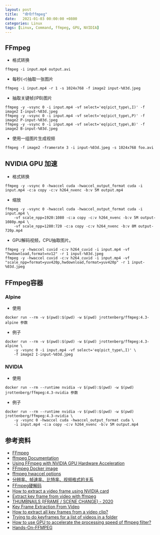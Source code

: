 ```yaml
---
layout: post
title:  "命令ffmpeg"
date:   2021-01-03 00:00:00 +0800
categories: Linux
tags: [Linux, Command, ffmpeg, GPU, NVIDIA]
---
```


## FFmpeg
* 格式转换
```shell
ffmpeg -i input.mp4 output.avi
```

* 每秒(-r)抽取一张图片
```shell
ffmpeg -i input.mp4 -r 1 -s 1024x768 -f image2 input-%03d.jpeg
```

* 抽取关键帧(IPB)图片
```shell
ffmpeg -y -vsync 0 -i input.mp4 -vf select='eq(pict_type\,I)' -f image2 I-input-%03d.jpeg
ffmpeg -y -vsync 0 -i input.mp4 -vf select='eq(pict_type\,P)' -f image2 P-input-%03d.jpeg
ffmpeg -y -vsync 0 -i input.mp4 -vf select='eq(pict_type\,B)' -f image2 B-input-%03d.jpeg
```

* 使用一组图片生成视频
```shell
ffmpeg -f image2 -framerate 3 -i input-%03d.jpeg -s 1024x768 foo.avi
```

## NVIDIA GPU 加速
* 格式转换
```shell
ffmpeg -y -vsync 0 -hwaccel cuda -hwaccel_output_format cuda -i input.mp4 -c:a copy -c:v h264_nvenc -b:v 5M output.mp4
```

* 缩放
```shell
ffmpeg -y -vsync 0 -hwaccel cuda -hwaccel_output_format cuda -i input.mp4 \
    -vf scale_npp=1920:1080 -c:a copy -c:v h264_nvenc -b:v 5M output-1080p.mp4 \
    -vf scale_npp=1280:720 -c:a copy -c:v h264_nvenc -b:v 8M output-720p.mp4
```

* GPU解码视频，CPU抽取图片。
```shell
ffmpeg -y -hwaccel cuvid -c:v h264_cuvid -i input.mp4 -vf "hwdownload,format=nv12" -r 1 input-%03d.jpeg
ffmpeg -y -hwaccel cuvid -c:v h264_cuvid -i input.mp4 -vf "scale_npp=format=yuv420p,hwdownload,format=yuv420p" -r 1 input-%03d.jpeg
```

## FFmpeg容器
### Alpine
* 使用
```shell
docker run --rm -v $(pwd):$(pwd) -w $(pwd) jrottenberg/ffmpeg:4.3-alpine 参数
```

* 例子
```shell
docker run --rm -v $(pwd):$(pwd) -w $(pwd) jrottenberg/ffmpeg:4.3-alpine \
    -y -vsync 0 -i input.mp4 -vf select='eq(pict_type\,I)' \
    -f image2 I-input-%03d.jpeg
```

### NVIDIA
* 使用
```shell
docker run --rm --runtime nvidia -v $(pwd):$(pwd) -w $(pwd) jrottenberg/ffmpeg:4.3-nvidia 参数
```

* 例子
```shell
docker run --rm --runtime nvidia -v $(pwd):$(pwd) -w $(pwd) jrottenberg/ffmpeg:4.3-nvidia \
    -y -vsync 0 -hwaccel cuda -hwaccel_output_format cuda \
    -i input.mp4 -c:a copy -c:v h264_nvenc -b:v 5M output.mp4
```

## 参考资料
* [FFmpeg](https://ffmpeg.org/)
* [ffmpeg Documentation](https://ffmpeg.org/ffmpeg.html)
* [Using FFmpeg with NVIDIA GPU Hardware Acceleration](https://docs.nvidia.com/video-technologies/video-codec-sdk/ffmpeg-with-nvidia-gpu/index.html)
* [FFmpeg Docker image](https://hub.docker.com/r/jrottenberg/ffmpeg)
* [ffmpeg hwaccel options](https://trac.ffmpeg.org/wiki/HWAccelIntro)
* [分辨率、帧速率、比特率、视频格式的关系](https://zhuanlan.zhihu.com/p/60868555)
* [FFmpeg硬解码](https://blog.csdn.net/tosonw/article/details/90178195)
* [How to extract a video frame using NVIDIA card](https://video.stackexchange.com/questions/24283/how-to-extract-a-video-frame-using-nvidia-card)
* [Extract key frame from video with ffmpeg](https://video.stackexchange.com/questions/19725/extract-key-frame-from-video-with-ffmpeg)
* [THUMBNAILS (IFRAME / SCENE CHANGE) - 2020](https://www.bogotobogo.com/FFMpeg/ffmpeg_thumbnails_select_scene_iframe.php)
* [Key Frame Extraction From Video](https://stackoverflow.com/questions/9064962/key-frame-extraction-from-video)
* [How to extract all key frames from a video clip?](https://superuser.com/questions/669716/how-to-extract-all-key-frames-from-a-video-clip)
* [Trying to do keyframes for a list of videos in a folder](https://www.reddit.com/r/ffmpeg/comments/k2a770/trying_to_do_keyframes_for_a_list_of_videos_in_a/)
* [How to use GPU to accelerate the processing speed of ffmpeg filter?](https://stackoverflow.com/questions/55687189/how-to-use-gpu-to-accelerate-the-processing-speed-of-ffmpeg-filter/55747785)
* [Hands-On-FFMPEG](https://github.com/Hong-Bo/hands-on-ffmpeg)
